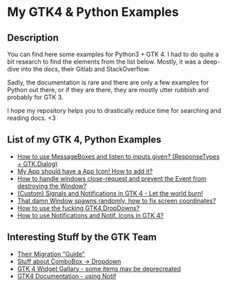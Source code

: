 # My GTK4 & Python Examples

## Description
You can find here some examples for Python3 + GTK 4. I had to do quite a bit research to find the elements from the list below. Mostly, it was a deep-dive into the docs, their Gitlab and StackOverflow.

Sadly, the documentation is rare and there are only a few examples for Python out there, or if they are there, they are mostly utter rubbish and probably for GTK 3.

I hope my repository helps you to drastically reduce time for searching and reading docs. <3

## List of my GTK 4, Python Examples
- [How to use MessageBoxes and listen to inputs given? (ResponseTypes + GTK.Dialog) ](Dialog.md)
- [My App should have a App Icon! How to add it?](Icons.md)
- [How to handle windows close-request and prevent the Event from destroying the Window?](WindowCloseEvent.md)
- [(Custom) Signals and Notifications in GTK 4 - Let the world burn!](SignalHandling.md)
- [That damn Window spawns randomly, how to fix screen coordinates?](WindowPositioning.md) 
- [How to use the fucking GTK4.DropDowns?](DropDown.md)
- [How to use Notifications and Notif. Icons in GTK 4?](Notification.md)

## Interesting Stuff by the GTK Team
- [Their Migration "Guide"](https://gnome.pages.gitlab.gnome.org/gtk/gtk4/migrating-3to4.html)
- [Stuff about ComboBox -> Dropdown](https://discourse.gnome.org/t/migrate-from-comboboxtext-to-comborow-dropdown/10565/2)
- [GTK 4 Widget Gallary - some items may be deprecreated](https://docs.gtk.org/gtk4/visual_index.html) 
- [GTK4 Documentation - using Notif](https://developer.gnome.org/documentation/tutorials/notifications.html)
